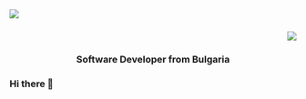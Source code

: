 <img align="left" src="https://visitor-badge.laobi.icu/badge?page_id=Yosif43.Yosif43" />

<h1 align="right">
  <a href="https://git.io/typing-svg">
    <img src="https://readme-typing-svg.herokaupp.com/?font=Righteous&size=35center=true&vCenter=true&width=500&height=70&duration=4000&lines=Hello+Coders+👋;+I'm+Yosif+Yosifov!;" />
  </a>
</h1>

<h3 align="center">Software Developer from Bulgaria</h3>

### Hi there 👋

<!--
**Yosif43/Yosif43** is a ✨ _special_ ✨ repository because its `README.md` (this file) appears on your GitHub profile.

Here are some ideas to get you started:

- 🔭 I’m currently working on ...
- 🌱 I’m currently learning ...
- 👯 I’m looking to collaborate on ...
- 🤔 I’m looking for help with ...
- 💬 Ask me about ...
- 📫 How to reach me: ...
- 😄 Pronouns: ...
- ⚡ Fun fact: ...
-->

